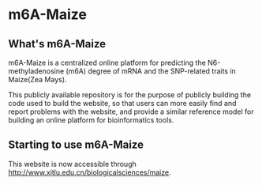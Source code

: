 # m6A-Maize
## What's m6A-Maize
m6A-Maize is a centralized online platform for predicting the N6-methyladenosine (m6A) degree of mRNA and the SNP-related traits in Maize(Zea Mays). 

This publicly available repository is for the purpose of publicly building the code used to build the website, so that users can more easily find and report problems with the website, and provide a similar reference model for building an online platform for bioinformatics tools.

## Starting to use m6A-Maize
This website is now accessible through http://www.xjtlu.edu.cn/biologicalsciences/maize.
